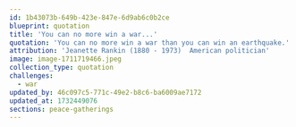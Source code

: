 ```yaml
---
id: 1b43073b-649b-423e-847e-6d9ab6c0b2ce
blueprint: quotation
title: 'You can no more win a war...'
quotation: 'You can no more win a war than you can win an earthquake.'
attribution: 'Jeanette Rankin (1880 - 1973)  American politician'
image: image-1711719466.jpeg
collection_type: quotation
challenges:
  - war
updated_by: 46c097c5-771c-49e2-b8c6-ba6009ae7172
updated_at: 1732449076
sections: peace-gatherings
---
```

